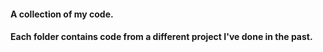 #### A collection of my code.

#### Each folder contains code from a different project I've done in the past.
